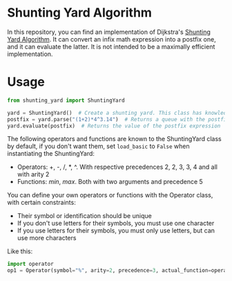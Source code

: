# Shunting Yard Algorithm
In this repository, you can find an implementation of Dijkstra's [Shunting Yard Algorithm](https://en.wikipedia.org/wiki/Shunting-yard_algorithm). It can convert an infix math expression into a postfix one, and it can evaluate the latter. It is not intended to be a maximally efficient implementation. 

# Usage
```python
from shunting_yard import ShuntingYard

yard = ShuntingYard()  # Create a shunting yard. This class has knowledge of some operators and functions
postfix = yard.parse("(1+2)*4^3.14")  # Returns a queue with the postfix tokens
yard.evaluate(postfix)  # Returns the value of the postfix expression
```

The following operators and functions are known to the ShuntingYard class by default, if you don't want them, set `load_basic` to `False` when instantiating the ShuntingYard:

+ Operators: +, -, /, *, ^. With respective precedences 2, 2, 3, 3, 4 and all with arity 2
+ Functions: *min*, *max*. Both with two arguments and precedence 5

You can define your own operators or functions with the Operator class, with certain constraints:

+ Their symbol or identification should be unique
+ If you don't use letters for their symbols, you must use one character
+ If you use letters for their symbols, you must only use letters, but can use more characters

Like this:

```python
import operator
op1 = Operator(symbol="%", arity=2, precedence=3, actual_function=operator.mod) 
